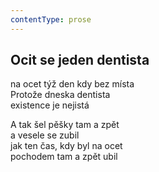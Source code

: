 ```yaml
---
contentType: prose
---
```


<section>

## Ocit se jeden dentista

na ocet týž den kdy bez místa  
Protože dneska dentista  
existence je nejistá

A tak šel pěšky tam a zpět  
a vesele se zubil  
jak ten čas, kdy byl na ocet  
pochodem tam a zpět ubil

</section>
